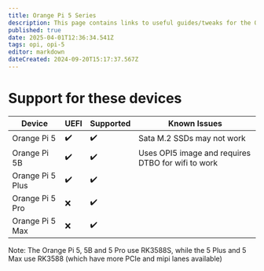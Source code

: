 ```yaml
---
title: Orange Pi 5 Series
description: This page contains links to useful guides/tweaks for the OPI 5 Series devices
published: true
date: 2025-04-01T12:36:34.541Z
tags: opi, opi-5
editor: markdown
dateCreated: 2024-09-20T15:17:37.567Z
---
```


# Support for these devices
| Device            | UEFI | Supported | Known Issues |
|-------------------|------|-----------|--------------|
| Orange Pi 5       |✔️| ✔️        | Sata M.2 SSDs may not work|
| Orange Pi 5B      |✔️| ✔️        |Uses OPI5 image and requires DTBO for wifi to work|
| Orange Pi 5 Plus  |✔️| ✔️        |              |
| Orange Pi 5 Pro   |❌| ✔️        |              |
| Orange Pi 5 Max   |❌| ✔️        |              |

Note: The Orange Pi 5, 5B and 5 Pro use RK3588S, while the 5 Plus and 5 Max use RK3588 (which have more PCIe and mipi lanes available)